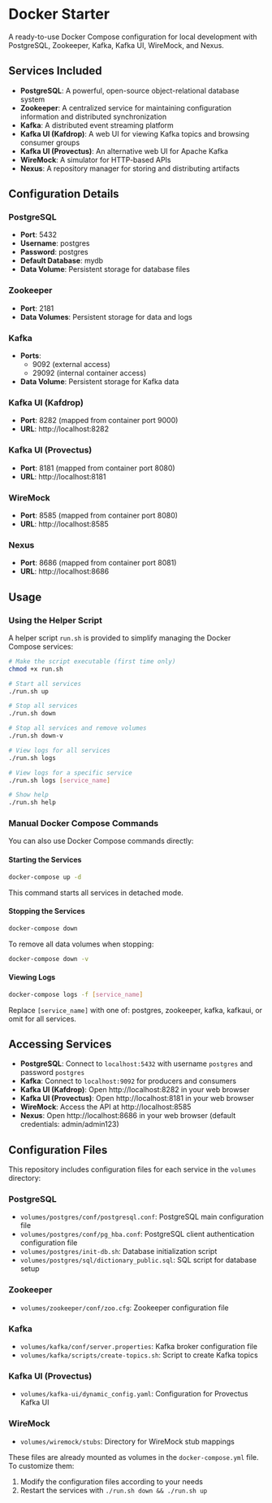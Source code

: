 # Docker Starter

A ready-to-use Docker Compose configuration for local development with PostgreSQL, Zookeeper, Kafka, Kafka UI, WireMock, and Nexus.

## Services Included

- **PostgreSQL**: A powerful, open-source object-relational database system
- **Zookeeper**: A centralized service for maintaining configuration information and distributed synchronization
- **Kafka**: A distributed event streaming platform
- **Kafka UI (Kafdrop)**: A web UI for viewing Kafka topics and browsing consumer groups
- **Kafka UI (Provectus)**: An alternative web UI for Apache Kafka
- **WireMock**: A simulator for HTTP-based APIs
- **Nexus**: A repository manager for storing and distributing artifacts

## Configuration Details

### PostgreSQL
- **Port**: 5432
- **Username**: postgres
- **Password**: postgres
- **Default Database**: mydb
- **Data Volume**: Persistent storage for database files

### Zookeeper
- **Port**: 2181
- **Data Volumes**: Persistent storage for data and logs

### Kafka
- **Ports**: 
  - 9092 (external access)
  - 29092 (internal container access)
- **Data Volume**: Persistent storage for Kafka data

### Kafka UI (Kafdrop)
- **Port**: 8282 (mapped from container port 9000)
- **URL**: http://localhost:8282

### Kafka UI (Provectus)
- **Port**: 8181 (mapped from container port 8080)
- **URL**: http://localhost:8181

### WireMock
- **Port**: 8585 (mapped from container port 8080)
- **URL**: http://localhost:8585

### Nexus
- **Port**: 8686 (mapped from container port 8081)
- **URL**: http://localhost:8686

## Usage

### Using the Helper Script

A helper script `run.sh` is provided to simplify managing the Docker Compose services:

```bash
# Make the script executable (first time only)
chmod +x run.sh

# Start all services
./run.sh up

# Stop all services
./run.sh down

# Stop all services and remove volumes
./run.sh down-v

# View logs for all services
./run.sh logs

# View logs for a specific service
./run.sh logs [service_name]

# Show help
./run.sh help
```

### Manual Docker Compose Commands

You can also use Docker Compose commands directly:

#### Starting the Services

```bash
docker-compose up -d
```

This command starts all services in detached mode.

#### Stopping the Services

```bash
docker-compose down
```

To remove all data volumes when stopping:

```bash
docker-compose down -v
```

#### Viewing Logs

```bash
docker-compose logs -f [service_name]
```

Replace `[service_name]` with one of: postgres, zookeeper, kafka, kafkaui, or omit for all services.

## Accessing Services

- **PostgreSQL**: Connect to `localhost:5432` with username `postgres` and password `postgres`
- **Kafka**: Connect to `localhost:9092` for producers and consumers
- **Kafka UI (Kafdrop)**: Open http://localhost:8282 in your web browser
- **Kafka UI (Provectus)**: Open http://localhost:8181 in your web browser
- **WireMock**: Access the API at http://localhost:8585
- **Nexus**: Open http://localhost:8686 in your web browser (default credentials: admin/admin123)

## Configuration Files

This repository includes configuration files for each service in the `volumes` directory:

### PostgreSQL
- `volumes/postgres/conf/postgresql.conf`: PostgreSQL main configuration file
- `volumes/postgres/conf/pg_hba.conf`: PostgreSQL client authentication configuration file
- `volumes/postgres/init-db.sh`: Database initialization script
- `volumes/postgres/sql/dictionary_public.sql`: SQL script for database setup

### Zookeeper
- `volumes/zookeeper/conf/zoo.cfg`: Zookeeper configuration file

### Kafka
- `volumes/kafka/conf/server.properties`: Kafka broker configuration file
- `volumes/kafka/scripts/create-topics.sh`: Script to create Kafka topics

### Kafka UI (Provectus)
- `volumes/kafka-ui/dynamic_config.yaml`: Configuration for Provectus Kafka UI

### WireMock
- `volumes/wiremock/stubs`: Directory for WireMock stub mappings

These files are already mounted as volumes in the `docker-compose.yml` file. To customize them:

1. Modify the configuration files according to your needs
2. Restart the services with `./run.sh down && ./run.sh up`
